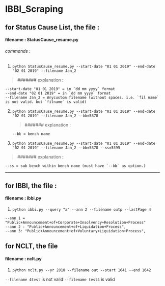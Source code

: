 # IBBI_Scraping

## for Status Cause List, the file :

#### filename : StatusCause_resume.py

###### commands :

1. `python StatusCause_resume.py --start-date "01 01 2019" --end-date "02 01 2019" --filename Jan_2`

> ####### explanation :

    --start-date "01 01 2019" = in `dd mm yyyy` format
    --end-date "02 01 2019" = in `dd mm yyyy` format
    --filename Jan_2 = Anycustom filename (without spaces. i.e. `fil name` is not valid. but `filname` is valid)

2.  `python StatusCause_resume.py --start-date "01 01 2019" --end-date "02 01 2019" --filename Jan_2 --bb=5378`

    > ####### explanation :

        --bb = bench name

3.  `python StatusCause_resume.py --start-date "01 01 2019" --end-date "02 01 2019" --filename Jan_2 --bb=5378 --ss=5395`

> ####### explanation :

    --ss = sub bench within bench name (must have `--bb` as option.)

---

## for IBBI, the file :

#### filename : ibbi.py

1. `python ibbi.py --query "a" --ann 2 --filename outp --lastPage 4`

>

    --ann 1 = "Public+Announcement+of+Corporate+Insolvency+Resolution+Process"
    --ann 2 : "Public+Announcement+of+Liquidation+Process",
    --ann 3: "Public+Announcement+of+Voluntary+Liquidation+Process",

## for NCLT, the file

#### filename : nclt.py

1. `python nclt.py --yr 2018 --filename out --start 1641 --end 1642`

`--filename 4test` is not valid
`--filename test4` is valid

